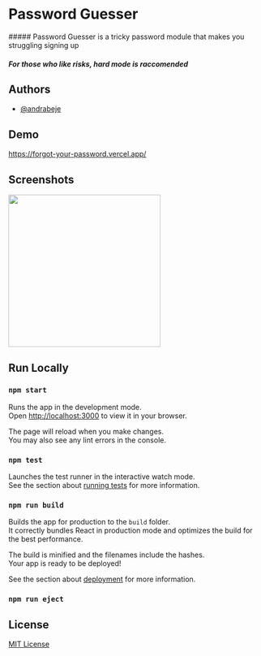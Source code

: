 # Password Guesser 

##### Password Guesser is a tricky password module that makes you struggling signing up 

##### For those who like risks, hard mode is raccomended 


## Authors

- [@andrabeje](https://www.github.com/Andra10)


## Demo
https://forgot-your-password.vercel.app/ 



## Screenshots

<img src="/public/screenshot.png" width=300> 


## Run Locally

### `npm start`

Runs the app in the development mode.\
Open [http://localhost:3000](http://localhost:3000) to view it in your browser.

The page will reload when you make changes.\
You may also see any lint errors in the console.

### `npm test`

Launches the test runner in the interactive watch mode.\
See the section about [running tests](https://facebook.github.io/create-react-app/docs/running-tests) for more information.

### `npm run build`

Builds the app for production to the `build` folder.\
It correctly bundles React in production mode and optimizes the build for the best performance.

The build is minified and the filenames include the hashes.\
Your app is ready to be deployed!

See the section about [deployment](https://facebook.github.io/create-react-app/docs/deployment) for more information.

### `npm run eject`


## License

[MIT License](https://choosealicense.com/licenses/gnu/)

